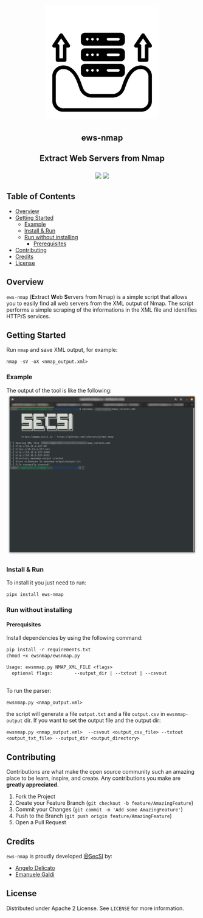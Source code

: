 <h1 align="center">
  <br>
  <picture>
    <source
      srcset="https://raw.githubusercontent.com/cybersecsi/ews-nmap/main/assets/logo-dark-mode.png"
      media="(prefers-color-scheme: dark)"/>
    <img src="https://raw.githubusercontent.com/cybersecsi/ews-nmap/main/assets/logo-light-mode.png" alt= "ews-nmap" width="300px">
  </picture>
</h1>
<h2 align="center">
    <b>ews-nmap</b>
<h2>
<p align="center">
    <b>E</b>xtract <b>W</b>eb <b>S</b>ervers from Nmap
</p>

<p align="center">
  <a href="https://github.com/cybersecsi/ews-nmap/blob/main/README.md"><img src="https://img.shields.io/badge/Documentation-complete-green.svg?style=flat"></a>
  <a href="https://github.com/cybersecsi/ews-nmap/blob/main/LICENSE"><img src="https://img.shields.io/badge/License-Apache2-blue.svg"></a>
</p>

## Table of Contents
- [Overview](#overview)
- [Getting Started](#getting-started)
  - [Example](#example)
  - [Install & Run](#install--run)
  - [Run without installing](#run-without-installing)
    - [Prerequisites](#prerequisites)
- [Contributing](#contributing)
- [Credits](#credits)
- [License](#license)

## Overview
``ews-nmap`` (**E**xtract **W**eb **S**ervers from Nmap) is a simple script that allows you to easily find all web servers from the XML output of Nmap. 
The script performs a simple scraping of the informations in the XML file and identifies HTTP/S services.

##  Getting Started  
Run ``nmap``  and save XML output, for example:   
```  
nmap -sV -oX <nmap_output.xml>  
```  

### Example
The output of the tool is like the following:
![Execution example](https://github.com/cybersecsi/ews-nmap/raw/main/assets/usage.png)

### Install & Run
To install it you just need to run:
```
pipx install ews-nmap
```

### Run without installing

#### Prerequisites   
Install dependencies by using the following command:   
``` 
pip install -r requirements.txt
chmod +x ewsnmap/ewsnmap.py
```

```   
Usage: ewsnmap.py NMAP_XML_FILE <flags>
  optional flags:        --output_dir | --txtout | --csvout
  
```  

To run the parser:   
```  
ewsnmap.py <nmap_output.xml>   
``` 

the script will generate a file ``output.txt`` and a file ``output.csv`` in ``ewsnmap-output`` dir. If you want to set the output file and the output dir:   
```   
ewsnmap.py <nmap_output.xml>  --csvout <output_csv_file> --txtout <output_txt_file> --output_dir <output_directory>
``` 

## Contributing

Contributions are what make the open source community such an amazing place to be learn, inspire, and create. Any contributions you make are **greatly appreciated**.

1. Fork the Project
2. Create your Feature Branch (`git checkout -b feature/AmazingFeature`)
3. Commit your Changes (`git commit -m 'Add some AmazingFeature'`)
4. Push to the Branch (`git push origin feature/AmazingFeature`)
5. Open a Pull Request

## Credits
``ews-nmap`` is proudly developed [@SecSI](https://secsi.io) by:
- [Angelo Delicato](https://github.com/thelicato)
- [Emanuele Galdi](https://github.com/emalderson)

## License
Distributed under Apache 2 License. See `LICENSE` for more information. 